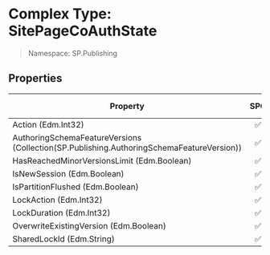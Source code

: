 # Complex Type: SitePageCoAuthState

> Namespace: SP.Publishing

## Properties

Property | SPO | SP 2019 | SP 2016 | SP 2013
----------|:---:|:-------:|:-------:|:-------:
Action (Edm.Int32) | ✅ | ❌ | ❌ | ❌
AuthoringSchemaFeatureVersions (Collection(SP.Publishing.AuthoringSchemaFeatureVersion)) | ✅ | ❌ | ❌ | ❌
HasReachedMinorVersionsLimit (Edm.Boolean) | ✅ | ❌ | ❌ | ❌
IsNewSession (Edm.Boolean) | ✅ | ❌ | ❌ | ❌
IsPartitionFlushed (Edm.Boolean) | ✅ | ❌ | ❌ | ❌
LockAction (Edm.Int32) | ✅ | ❌ | ❌ | ❌
LockDuration (Edm.Int32) | ✅ | ❌ | ❌ | ❌
OverwriteExistingVersion (Edm.Boolean) | ✅ | ❌ | ❌ | ❌
SharedLockId (Edm.String) | ✅ | ❌ | ❌ | ❌